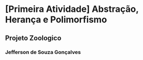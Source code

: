 # [Primeira Atividade] Abstração, Herança e Polimorfismo
## Projeto Zoologico
### Jefferson de Souza Gonçalves
